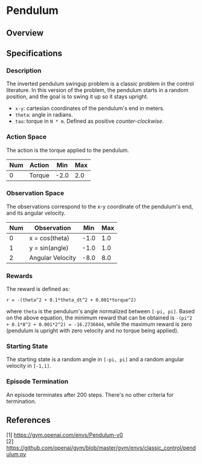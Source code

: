 # Pendulum

## Overview

## Specifications

### Description

The inverted pendulum swingup problem is a classic problem in the control literature. In this version of the problem,
the pendulum starts in a random position, and the goal is to swing it up so it stays upright.

- `x-y`: cartesian coordinates of the pendulum's end in meters.
- `theta`: angle in radians.
- `tau`: torque in `N * m`. Defined as positive _counter-clockwise_.

### Action Space

The action is the torque applied to the pendulum.

| Num | Action | Min  | Max |
|-----|--------|------|-----|
| 0   | Torque | -2.0 | 2.0 |

### Observation Space

The observations correspond to the x-y coordinate of the pendulum's end, and its angular velocity.

| Num | Observation      | Min  | Max |
|-----|------------------|------|-----|
| 0   | x = cos(theta)   | -1.0 | 1.0 |
| 1   | y = sin(angle)   | -1.0 | 1.0 |
| 2   | Angular Velocity | -8.0 | 8.0 |

### Rewards

The reward is defined as:

```
r = -(theta^2 + 0.1*theta_dt^2 + 0.001*torque^2)
```

where `theta` is the pendulum's angle normalized between `[-pi, pi]`. Based on the above equation, the minimum reward
that can be obtained is `-(pi^2 + 0.1*8^2 + 0.001*2^2) = -16.2736044`, while the maximum reward is zero (pendulum is
upright with zero velocity and no torque being applied).

### Starting State

The starting state is a random angle in `[-pi, pi]` and a random angular velocity in `[-1,1]`.

### Episode Termination

An episode terminates after 200 steps. There's no other criteria for termination.

## References

[1] https://gym.openai.com/envs/Pendulum-v0 \
[2] https://github.com/openai/gym/blob/master/gym/envs/classic_control/pendulum.py
